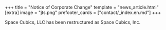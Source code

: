 +++
title = "Notice of Corporate Change"
template = "news_article.html"
[extra]
image = "jts.png"
prefooter_cards = ["contact/_index.en.md"]
+++

Space Cubics, LLC has been restructured as Space Cubics, Inc.
